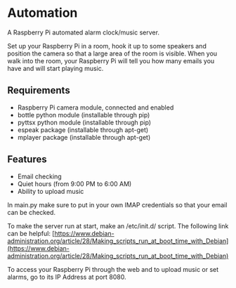 # Automation
A Raspberry Pi automated alarm clock/music server.

Set up your Raspberry Pi in a room, hook it up to some speakers and position the camera so that a large area of the room is visible. When you walk into the room, your Raspberry Pi will tell you how many emails you have and will start playing music.

## Requirements

* Raspberry Pi camera module, connected and enabled
* bottle python module (installable through pip)
* pyttsx python module (installable through pip)
* espeak package (installable through apt-get)
* mplayer package (installable through apt-get)

## Features
* Email checking
* Quiet hours (from 9:00 PM to 6:00 AM)
* Ability to upload music

In main.py make sure to put in your own IMAP credentials so that your email can be checked.

To make the server run at start, make an /etc/init.d/ script. The following link can be helpful: [https://www.debian-administration.org/article/28/Making_scripts_run_at_boot_time_with_Debian](https://www.debian-administration.org/article/28/Making_scripts_run_at_boot_time_with_Debian)

To access your Raspberry Pi through the web and to upload music or set alarms, go to its IP Address at port 8080.
